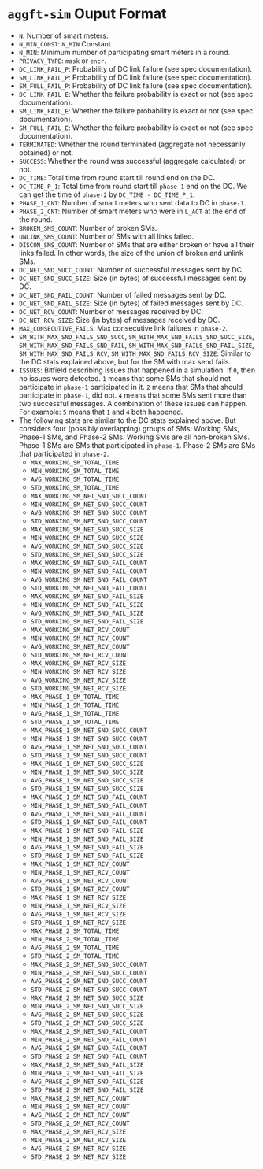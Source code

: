 # `aggft-sim` Ouput Format

- `N`: Number of smart meters.
- `N_MIN_CONST`: `N_MIN` Constant.
- `N_MIN`: Minimum number of participating smart meters in a round.
- `PRIVACY_TYPE`: `mask` or `encr`.
- `DC_LINK_FAIL_P`: Probability of DC link failure (see spec documentation).
- `SM_LINK_FAIL_P`: Probability of DC link failure (see spec documentation).
- `SM_FULL_FAIL_P`: Probability of DC link failure (see spec documentation).
- `DC_LINK_FAIL_E`: Whether the failure probability is exact or not (see spec
  documentation).
- `SM_LINK_FAIL_E`: Whether the failure probability is exact or not (see spec
  documentation).
- `SM_FULL_FAIL_E`: Whether the failure probability is exact or not (see spec
  documentation).
- `TERMINATED`: Whether the round terminated (aggregate not necessarily
  obtained) or not.
- `SUCCESS`: Whether the round was successful (aggregate calculated) or not.
- `DC_TIME`: Total time from round start till round end on the DC.
- `DC_TIME_P_1`: Total time from round start till `phase-1` end on the DC. We
  can get the time of `phase-2` by `DC_TIME - DC_TIME_P_1`.
- `PHASE_1_CNT`: Number of smart meters who sent data to DC in `phase-1`.
- `PHASE_2_CNT`: Number of smart meters who were in `L_ACT` at the end of the
  round.
- `BROKEN_SMS_COUNT`: Number of broken SMs.
- `UNLINK_SMS_COUNT`: Number of SMs with all links failed.
- `DISCON_SMS_COUNT`: Number of SMs that are either broken or have all their
  links failed. In other words, the size of the union of broken and unlink SMs.
- `DC_NET_SND_SUCC_COUNT`: Number of successful messages sent by DC.
- `DC_NET_SND_SUCC_SIZE`: Size (in bytes) of successful messages sent by DC.
- `DC_NET_SND_FAIL_COUNT`: Number of failed messages sent by DC.
- `DC_NET_SND_FAIL_SIZE`: Size (in bytes) of failed messages sent by DC.
- `DC_NET_RCV_COUNT`: Number of messages received by DC.
- `DC_NET_RCV_SIZE`: Size (in bytes) of messages received by DC.
- `MAX_CONSECUTIVE_FAILS`: Max consecutive link failures in `phase-2`.
- `SM_WITH_MAX_SND_FAILS_SND_SUCC`, `SM_WITH_MAX_SND_FAILS_SND_SUCC_SIZE`,
  `SM_WITH_MAX_SND_FAILS_SND_FAIL`, `SM_WITH_MAX_SND_FAILS_SND_FAIL_SIZE`,
  `SM_WITH_MAX_SND_FAILS_RCV`, `SM_WITH_MAX_SND_FAILS_RCV_SIZE`: Similar to the
  DC stats explained above, but for the SM with max send fails.
- `ISSUES`: Bitfield describing issues that happened in a simulation. If `0`,
  then no issues were detected. `1` means that some SMs that should not
  participate in `phase-1` participated in it. `2` means that SMs that should
  participate in `phase-1`, did not. `4` means that some SMs sent more than two
  successful messages. A combination of these issues can happen. For example:
  `5` means that `1` and `4` both happened.
- The following stats are similar to the DC stats explained above. But considers
  four (possibly overlapping) groups of SMs: Working SMs, Phase-1 SMs, and
  Phase-2 SMs. Working SMs are all non-broken SMs. Phase-1 SMs are SMs
  that participated in `phase-1`. Phase-2 SMs are SMs that participated in
  `phase-2`.
  + `MAX_WORKING_SM_TOTAL_TIME`
  + `MIN_WORKING_SM_TOTAL_TIME`
  + `AVG_WORKING_SM_TOTAL_TIME`
  + `STD_WORKING_SM_TOTAL_TIME`
  + `MAX_WORKING_SM_NET_SND_SUCC_COUNT`
  + `MIN_WORKING_SM_NET_SND_SUCC_COUNT`
  + `AVG_WORKING_SM_NET_SND_SUCC_COUNT`
  + `STD_WORKING_SM_NET_SND_SUCC_COUNT`
  + `MAX_WORKING_SM_NET_SND_SUCC_SIZE`
  + `MIN_WORKING_SM_NET_SND_SUCC_SIZE`
  + `AVG_WORKING_SM_NET_SND_SUCC_SIZE`
  + `STD_WORKING_SM_NET_SND_SUCC_SIZE`
  + `MAX_WORKING_SM_NET_SND_FAIL_COUNT`
  + `MIN_WORKING_SM_NET_SND_FAIL_COUNT`
  + `AVG_WORKING_SM_NET_SND_FAIL_COUNT`
  + `STD_WORKING_SM_NET_SND_FAIL_COUNT`
  + `MAX_WORKING_SM_NET_SND_FAIL_SIZE`
  + `MIN_WORKING_SM_NET_SND_FAIL_SIZE`
  + `AVG_WORKING_SM_NET_SND_FAIL_SIZE`
  + `STD_WORKING_SM_NET_SND_FAIL_SIZE`
  + `MAX_WORKING_SM_NET_RCV_COUNT`
  + `MIN_WORKING_SM_NET_RCV_COUNT`
  + `AVG_WORKING_SM_NET_RCV_COUNT`
  + `STD_WORKING_SM_NET_RCV_COUNT`
  + `MAX_WORKING_SM_NET_RCV_SIZE`
  + `MIN_WORKING_SM_NET_RCV_SIZE`
  + `AVG_WORKING_SM_NET_RCV_SIZE`
  + `STD_WORKING_SM_NET_RCV_SIZE`
  + `MAX_PHASE_1_SM_TOTAL_TIME`
  + `MIN_PHASE_1_SM_TOTAL_TIME`
  + `AVG_PHASE_1_SM_TOTAL_TIME`
  + `STD_PHASE_1_SM_TOTAL_TIME`
  + `MAX_PHASE_1_SM_NET_SND_SUCC_COUNT`
  + `MIN_PHASE_1_SM_NET_SND_SUCC_COUNT`
  + `AVG_PHASE_1_SM_NET_SND_SUCC_COUNT`
  + `STD_PHASE_1_SM_NET_SND_SUCC_COUNT`
  + `MAX_PHASE_1_SM_NET_SND_SUCC_SIZE`
  + `MIN_PHASE_1_SM_NET_SND_SUCC_SIZE`
  + `AVG_PHASE_1_SM_NET_SND_SUCC_SIZE`
  + `STD_PHASE_1_SM_NET_SND_SUCC_SIZE`
  + `MAX_PHASE_1_SM_NET_SND_FAIL_COUNT`
  + `MIN_PHASE_1_SM_NET_SND_FAIL_COUNT`
  + `AVG_PHASE_1_SM_NET_SND_FAIL_COUNT`
  + `STD_PHASE_1_SM_NET_SND_FAIL_COUNT`
  + `MAX_PHASE_1_SM_NET_SND_FAIL_SIZE`
  + `MIN_PHASE_1_SM_NET_SND_FAIL_SIZE`
  + `AVG_PHASE_1_SM_NET_SND_FAIL_SIZE`
  + `STD_PHASE_1_SM_NET_SND_FAIL_SIZE`
  + `MAX_PHASE_1_SM_NET_RCV_COUNT`
  + `MIN_PHASE_1_SM_NET_RCV_COUNT`
  + `AVG_PHASE_1_SM_NET_RCV_COUNT`
  + `STD_PHASE_1_SM_NET_RCV_COUNT`
  + `MAX_PHASE_1_SM_NET_RCV_SIZE`
  + `MIN_PHASE_1_SM_NET_RCV_SIZE`
  + `AVG_PHASE_1_SM_NET_RCV_SIZE`
  + `STD_PHASE_1_SM_NET_RCV_SIZE`
  + `MAX_PHASE_2_SM_TOTAL_TIME`
  + `MIN_PHASE_2_SM_TOTAL_TIME`
  + `AVG_PHASE_2_SM_TOTAL_TIME`
  + `STD_PHASE_2_SM_TOTAL_TIME`
  + `MAX_PHASE_2_SM_NET_SND_SUCC_COUNT`
  + `MIN_PHASE_2_SM_NET_SND_SUCC_COUNT`
  + `AVG_PHASE_2_SM_NET_SND_SUCC_COUNT`
  + `STD_PHASE_2_SM_NET_SND_SUCC_COUNT`
  + `MAX_PHASE_2_SM_NET_SND_SUCC_SIZE`
  + `MIN_PHASE_2_SM_NET_SND_SUCC_SIZE`
  + `AVG_PHASE_2_SM_NET_SND_SUCC_SIZE`
  + `STD_PHASE_2_SM_NET_SND_SUCC_SIZE`
  + `MAX_PHASE_2_SM_NET_SND_FAIL_COUNT`
  + `MIN_PHASE_2_SM_NET_SND_FAIL_COUNT`
  + `AVG_PHASE_2_SM_NET_SND_FAIL_COUNT`
  + `STD_PHASE_2_SM_NET_SND_FAIL_COUNT`
  + `MAX_PHASE_2_SM_NET_SND_FAIL_SIZE`
  + `MIN_PHASE_2_SM_NET_SND_FAIL_SIZE`
  + `AVG_PHASE_2_SM_NET_SND_FAIL_SIZE`
  + `STD_PHASE_2_SM_NET_SND_FAIL_SIZE`
  + `MAX_PHASE_2_SM_NET_RCV_COUNT`
  + `MIN_PHASE_2_SM_NET_RCV_COUNT`
  + `AVG_PHASE_2_SM_NET_RCV_COUNT`
  + `STD_PHASE_2_SM_NET_RCV_COUNT`
  + `MAX_PHASE_2_SM_NET_RCV_SIZE`
  + `MIN_PHASE_2_SM_NET_RCV_SIZE`
  + `AVG_PHASE_2_SM_NET_RCV_SIZE`
  + `STD_PHASE_2_SM_NET_RCV_SIZE`
